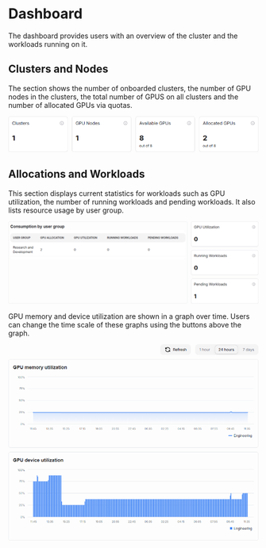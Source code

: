 # Dashboard

The dashboard provides users with an overview of the cluster and the workloads running on it.

## Clusters and Nodes

The section shows the number of onboarded clusters, the number of GPU nodes in the clusters, the total number of GPUS on all clusters and the number of allocated GPUs via quotas.

![Clusters and nodes](../img/airman/clusters-and-nodes-tiles.png)

## Allocations and Workloads

This section displays current statistics for workloads such as GPU utilization, the number of running workloads and pending workloads. It also lists resource usage by user group.

![Clusters and nodes](../img/airman/allocations-and-worksloads-tiles.png)

GPU memory and device utilization are shown in a graph over time. Users can change the time scale of these graphs using the buttons above the graph.

![Clusters and nodes](../img/airman/allocations-and-workloads-graph.png)
